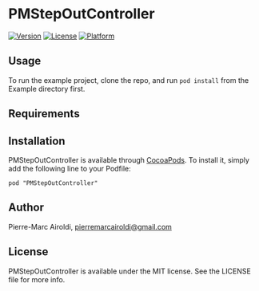 # PMStepOutController

[![Version](https://img.shields.io/cocoapods/v/PMStepOutController.svg?style=flat)](http://cocoadocs.org/docsets/PMStepOutController)
[![License](https://img.shields.io/cocoapods/l/PMStepOutController.svg?style=flat)](http://cocoadocs.org/docsets/PMStepOutController)
[![Platform](https://img.shields.io/cocoapods/p/PMStepOutController.svg?style=flat)](http://cocoadocs.org/docsets/PMStepOutController)

## Usage

To run the example project, clone the repo, and run `pod install` from the Example directory first.

## Requirements

## Installation

PMStepOutController is available through [CocoaPods](http://cocoapods.org). To install
it, simply add the following line to your Podfile:

    pod "PMStepOutController"

## Author

Pierre-Marc Airoldi, pierremarcairoldi@gmail.com

## License

PMStepOutController is available under the MIT license. See the LICENSE file for more info.

